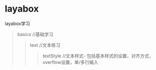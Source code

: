 # layabox
layabox学习

>basics //基础学习
>>text //文本练习
>>>textStyle //文本样式-
   包括基本样式的设置，对齐方式，overflow设置，单/多行输入
   
